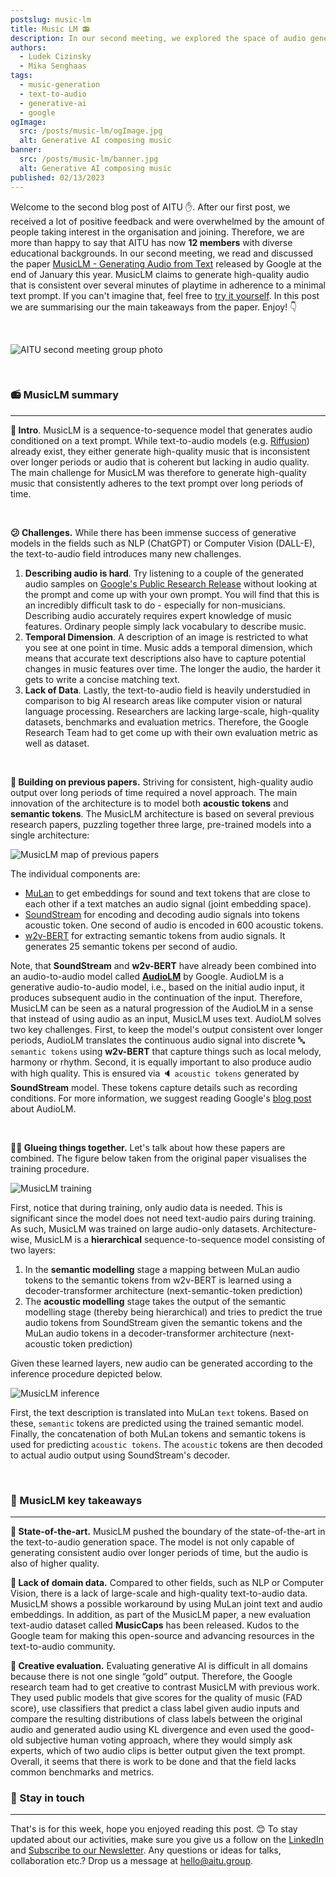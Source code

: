 ```yaml
---
postslug: music-lm
title: Music LM 📻
description: In our second meeting, we explored the space of audio generation from text description. This time, with many more members than the last time!
authors:
  - Ludek Cizinsky
  - Mika Senghaas
tags:
  - music-generation
  - text-to-audio
  - generative-ai
  - google
ogImage: 
  src: /posts/music-lm/ogImage.jpg
  alt: Generative AI composing music
banner: 
  src: /posts/music-lm/banner.jpg
  alt: Generative AI composing music
published: 02/13/2023
---
```



Welcome to the second blog post of AITU ✋. After our first post, we received a lot of positive feedback and were overwhelmed by the amount of people taking interest in the organisation and joining. Therefore, we are more than happy to say that AITU has now **12 members** with diverse educational backgrounds. In our second meeting, we read and discussed the paper [MusicLM - Generating Audio from Text](https://arxiv.org/pdf/2301.11325.pdf) released by Google at the end of January this year. MusicLM claims to generate high-quality audio that is consistent over several minutes of playtime in adherence to a minimal text prompt. If you can't imagine that, feel free to [try it yourself](https://google-research.github.io/seanet/musiclm/examples/). In this post we are summarising our the main takeaways from the paper. Enjoy! 👇

<br/>

![AITU second meeting group photo](/posts/music-lm/group.jpg)

<br/>

### 📻 MusicLM summary

---

**🔖 Intro**. MusicLM is a sequence-to-sequence model that generates audio conditioned on a text prompt. While text-to-audio models (e.g. [Riffusion](https://www.riffusion.com/)) already exist, they either generate high-quality music that is inconsistent over longer periods or audio that is coherent but lacking in audio quality. The main challenge for MusicLM was therefore to generate high-quality music that consistently adheres to the text prompt over long periods of time.

<br/>

**😕 Challenges.** While there has been immense success of generative models in the fields such as NLP (ChatGPT) or Computer Vision (DALL-E), the text-to-audio field introduces many new challenges. 

1. **Describing audio is hard**. Try listening to a couple of the generated audio samples on [Google's Public Research Release](https://google-research.github.io/seanet/musiclm/examples/) without looking at the prompt and come up with your own prompt. You will find that this is an incredibly difficult task to do - especially for non-musicians. Describing audio accurately requires expert knowledge of music features. Ordinary people simply lack vocabulary to describe music.
2. **Temporal Dimension**. A description of an image is restricted to what you see at one point in time. Music adds a temporal dimension, which means that accurate text descriptions also have to capture potential changes in music features over time. The longer the audio, the harder it gets to write a concise matching text.
3. **Lack of Data**. Lastly, the text-to-audio field is heavily understudied in comparison to big AI research areas like computer vision or natural language processing. Researchers are lacking large-scale, high-quality datasets, benchmarks and evaluation metrics. Therefore, the Google Research Team had to get come up with their own evaluation metric as well as dataset.

<br/>

**🧠 Building on previous papers.** Striving for consistent, high-quality audio output over long periods of time required a novel approach. The main innovation of the architecture is to model both **acoustic tokens** and **semantic tokens**. The MusicLM architecture is based on several previous research papers, puzzling together three large, pre-trained models into a single architecture:

![MusicLM map of previous papers](/posts/music-lm/background.jpg)

The individual components are:

- [MuLan](https://arxiv.org/abs/2208.12415) to get embeddings for sound and text tokens that are close to each other if a text matches an audio signal (joint embedding space).
- [SoundStream](https://arxiv.org/pdf/2107.03312.pdf) for encoding and decoding audio signals into tokens acoustic token. One second of audio is encoded in 600 acoustic tokens.
- [w2v-BERT](https://arxiv.org/pdf/2108.06209.pdf) for extracting semantic tokens from audio signals. It generates 25 semantic tokens per second of audio.

Note, that **SoundStream** and **w2v-BERT** have already been combined into an audio-to-audio model called [**AudioLM**](https://google-research.github.io/seanet/audiolm/examples/) by Google. AudioLM is a generative audio-to-audio model, i.e., based on the initial audio input, it produces subsequent audio in the continuation of the input. Therefore, MusicLM can be seen as a natural progression of the AudioLM in a sense that instead of using audio as an input, MusicLM uses text. AudioLM solves two key challenges. First, to keep the model's output consistent over longer periods, AudioLM translates the continuous audio signal into discrete 🔤 `semantic tokens` using **w2v-BERT** that capture things such as local melody, harmony or rhythm. Second, it is equally important to also produce audio with high quality. This is ensured via 🔈 `acoustic tokens` generated by **SoundStream** model. These tokens capture details such as recording conditions. For more information, we suggest reading Google's [blog post](https://ai.googleblog.com/2022/10/audiolm-language-modeling-approach-to.html) about AudioLM.

<br/>

**👩‍🔬 Glueing things together.** Let's talk about how these papers are combined. The figure below taken from the original paper visualises the training procedure.

![MusicLM training](/posts/music-lm/training.jpg)

First, notice that during training, only audio data is needed. This is significant since the model does not need text-audio pairs during training. As such, MusicLM was trained on large audio-only datasets.
Architecture-wise, MusicLM is a **hierarchical** sequence-to-sequence model consisting of two layers:

1. In the **semantic modelling** stage a mapping between MuLan audio tokens to the semantic tokens from w2v-BERT is learned using a decoder-transformer architecture (next-semantic-token prediction)
2. The **acoustic modelling** stage takes the output of the semantic modelling stage (thereby being hierarchical) and tries to predict the true audio tokens from SoundStream given the semantic tokens and the MuLan audio tokens in a decoder-transformer architecture (next-acoustic token prediction)

Given these learned layers, new audio can be generated according to the inference procedure depicted below.

![MusicLM inference](/posts/music-lm/inference.jpg)

First, the text description is translated into MuLan `text` tokens. Based on these, `semantic` tokens are predicted using the trained semantic model. Finally, the concatenation of both MuLan tokens and semantic tokens is used for predicting `acoustic tokens`. The `acoustic` tokens are then decoded to actual audio output using SoundStream's decoder.

<br/>

### 🔮 MusicLM key takeaways

---

**🌟 State-of-the-art.** MusicLM pushed the boundary of the state-of-the-art in the text-to-audio generation space. The model is not only capable of generating consistent audio over longer periods of time, but the audio is also of higher quality.

**🪫 Lack of domain data.** Compared to other fields, such as NLP or Computer Vision, there is a lack of large-scale and high-quality text-to-audio data. MusicLM shows a possible workaround by using MuLan joint text and audio embeddings. In addition, as part of the MusicLM paper, a new evaluation text-audio dataset called **MusicCaps** has been released. Kudos to the Google team for making this open-source and advancing resources in the text-to-audio community.

**🧪 Creative evaluation.** Evaluating generative AI is difficult in all domains because there is not one single “gold” output. Therefore, the Google research team had to get creative to contrast MusicLM with previous work. They used public models that give scores for the quality of music (FAD score), use classifiers that predict a class label given audio inputs and compare the resulting distributions of class labels between the original audio and generated audio using KL divergence and even used the good-old subjective human voting approach, where they would simply ask experts, which of two audio clips is better output given the text prompt. Overall, it seems that there is work to be done and that the field lacks common benchmarks and metrics.

### 📣 Stay in touch

---

That's is for this week, hope you enjoyed reading this post. 😊 To stay updated about our activities, make sure you give us a follow on the [LinkedIn](https://www.linkedin.com/company/aitu-dk/) and [Subscribe to our Newsletter](https://aitu.group/#newsletter). Any questions or ideas for talks, collaboration etc.? Drop us a message at [hello@aitu.group](mailto:hello@aitu.group).
